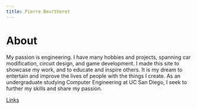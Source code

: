 ```yaml
---
title: Pierre Beurtheret
---
```

# About
My passion is engineering. I have many hobbies and projects, spanning car modification, circuit design, and game development. I made this site to showcase my work, and to educate and inspire others. It is my dream to entertain and improve the lives of people with the things I create. As an undergraduate studying Computer Engineering at UC San Diego, I seek to further my skills and share my passion.


[Links](links.html)
